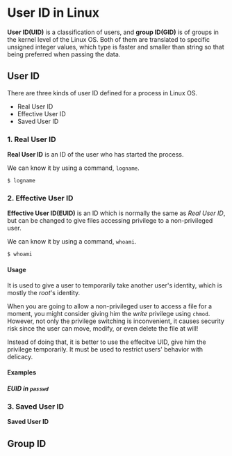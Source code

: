 # User ID in Linux
**User ID(UID)** is a classification of users, and **group ID(GID)** is of groups in the kernel level of the Linux OS.
Both of them are translated to specific unsigned integer values,
which type is faster and smaller than string so that being preferred when passing the data.

## User ID
There are three kinds of user ID defined for a process in Linux OS.

* Real User ID
* Effective User ID
* Saved User ID

### 1. Real User ID
**Real User ID** is an ID of the user who has started the process.

We can know it by using a command, `logname`.

    $ logname

### 2. Effective User ID
**Effective User ID(EUID)** is an ID which is normally the same as *Real User ID*, but can be changed to give files accessing privilege to a non-privileged user.

We can know it by using a command, `whoami`.

    $ whoami

#### Usage
It is used to give a user to temporarily take another user's identity, which is mostly the *root*'s identity.

When you are going to allow a non-privileged user to access a file for a moment, you might consider giving him the *write* privilege using `chmod`. However, not only the privilege switching is inconvenient, it causes security risk since the user can move, modify, or even delete the file at will!

Instead of doing that, it is better to use the effecitve UID, give him the privilege temporarily. It must be used to restrict users' behavior with delicacy.

#### Examples

##### EUID in `passwd`

### 3. Saved User ID
**Saved User ID** 

## Group ID

